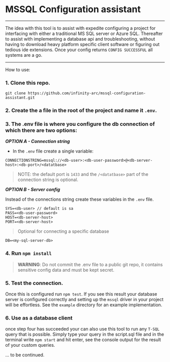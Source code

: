 # MSSQL Configuration assistant

---

The idea with this tool is to assist with expedite configuring a project for interfacing with either a traditional MS SQL server or Azure SQL. Thereafter to assist with implementing a database api and troubleshooting, without having to download heavy platform specific client software or figuring out tedious ide extensions. Once your config returns `CONFIG SUCCESSFUL` all systems are a go.

---

How to use:

### 1. Clone this repo.

`git clone https://github.com/infinity-arc/mssql-configuration-assistant.git`

### 2. Create the a file in the root of the project and name it `.env`.

### 3. The .env file is where you configure the db connection of which there are two options:

***OPTION A - Connection string***

* In the `.env` file create a single variable:

`CONNECTIONSTRING=mssql://<db-user>:<db-user-password>@<db-server-host>:<db-port>/<datatbase>`

> NOTE: the default port is `1433` and the `/<datatbase>` part of the connection string is optional.

***OPTION B - Server config***

Instead of the connections string create these variables in the `.env` file.

```
SYS=<db-user> // default is sa
PASS=<db-user-password>
HOST=<db-server-host>
PORT=<db-server-host>
```
> Optional for connecting a specific database 

```
DB=<my-sql-server-db>
```

### 4. Run `npm install`

> **WARNING**: Do not commit the .env file to a public git repo, it contains sensitive config data and must be kept secret.

### 5. Test the connection.

Once this is configured run `npm test`. If you see this result your database server is configured correctly and setting up the `mssql` driver in your project will be effortless. See the `example` directory for an example implementation.

### 6. Use as a database client

once step four has succeeded your can also use this tool to run any `T-SQL` query that is possible. Simply type your query in the script.sql file and in the terminal write `npm start` and hit enter, see the console output for the result of your custom queries.

 ... to be continued.
